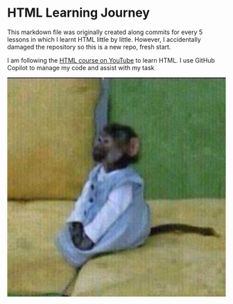 # HTML Learning Journey

This markdown file was originally created along commits for every 5 lessons in which I learnt HTML little by little.
However, I accidentally damaged the repository so this is a new repo, fresh start.

I am following the [HTML course on YouTube](https://youtube.com/playlist?list=PLDoPjvoNmBAw_t_XWUFbBX-c9MafPk9ji&si=dUjI7GmryJQCPplX) to learn HTML.
I use GitHub Copilot to manage my code and assist with my task


![hello](https://raw.githubusercontent.com/NoorBnHossam/html_zero/main/8758527812_f345a6d9db_z.jpg)
